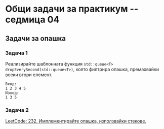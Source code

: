 # Общи задачи за практикум -- седмица 04

## Задачи за опашка

### Задача 1

Реализирайте шаблонната функция `std::queue<T> dropEverySecond(std::queue<T>)`,
която филтрира опашка, премахвайки всеки втори елемент.

```
Вход:
1 2 3 4 5
Изход:
1 3 5
```

### Задача 2

[LeetCode: 232. Имплементирайте опашка, използвайки стекове.](https://leetcode.com/problems/implement-queue-using-stacks/description/)
